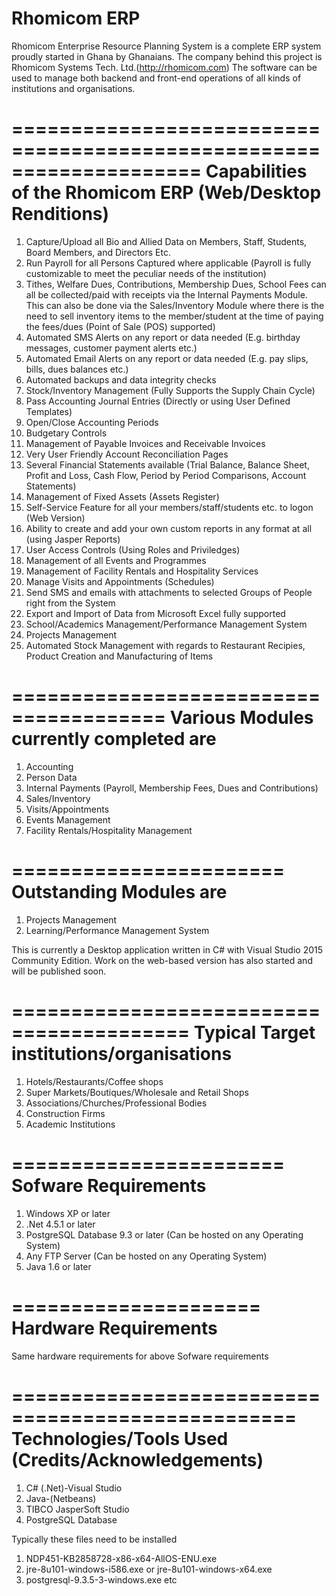 # Rhomicom ERP
Rhomicom Enterprise Resource Planning System is a complete ERP system proudly started in Ghana by Ghanaians.
The company behind this project is Rhomicom Systems Tech. Ltd.(http://rhomicom.com)
The software can be used to manage both backend and front-end operations of all kinds of institutions and organisations.

====================================================================
Capabilities of the Rhomicom ERP (Web/Desktop Renditions)
====================================================================
1. Capture/Upload all Bio and Allied Data on Members, Staff, Students, Board Members, and Directors Etc.													
2. Run Payroll for all Persons Captured where applicable (Payroll is fully customizable to meet the peculiar needs of the institution)
3. Tithes, Welfare Dues, Contributions, Membership Dues, School Fees can all be collected/paid with receipts via the Internal Payments Module. This can also be done via the Sales/Inventory Module where there is the need to sell inventory items to the member/student at the time of paying the fees/dues	(Point of Sale (POS) supported)				
4. Automated SMS Alerts on any report or data needed (E.g. birthday messages, customer payment alerts etc.)												
5. Automated Email Alerts on any report or data needed (E.g. pay slips, bills, dues balances etc.)	
6. Automated backups and data integrity checks							
7. Stock/Inventory Management (Fully Supports the Supply Chain Cycle)					
8. Pass Accounting Journal Entries (Directly or using User Defined Templates)				
9. Open/Close Accounting Periods										
10. Budgetary Controls										
11. Management of Payable Invoices	 and Receivable Invoices					
12. Very User Friendly Account Reconciliation Pages						
13. Several Financial Statements available (Trial Balance, Balance Sheet, Profit and Loss, Cash Flow, Period by Period Comparisons, Account Statements)								
14. Management of Fixed Assets (Assets Register)							
15. Self-Service Feature for all your members/staff/students etc. to logon (Web Version)		
16. Ability to create and add your own custom reports in any format at all (using Jasper Reports)		
17. User Access Controls (Using Roles and Priviledges)						
18. Management of all Events and Programmes								
19. Management of Facility Rentals and Hospitality Services						
20. Manage Visits and Appointments (Schedules)							
21. Send SMS and emails with attachments to selected Groups of People right from the System		
22. Export and Import of Data from Microsoft Excel fully supported					
23. School/Academics Management/Performance Management System					
24. Projects Management
25. Automated Stock Management with regards to Restaurant Recipies, Product Creation and Manufacturing of Items

=======================================
Various Modules currently completed are
=======================================
1. Accounting
2. Person Data
3. Internal Payments (Payroll, Membership Fees, Dues and Contributions)
4. Sales/Inventory
5. Visits/Appointments
6. Events Management
7. Facility Rentals/Hospitality Management

=======================
Outstanding Modules are
=======================
1. Projects Management
2. Learning/Performance Management System

This is currently a Desktop application written in C# with Visual Studio 2015 Community Edition.
Work on the web-based version has also started and will be published soon.

=========================================
Typical Target institutions/organisations
=========================================
1. Hotels/Restaurants/Coffee shops
2. Super Markets/Boutiques/Wholesale and Retail Shops
3. Associations/Churches/Professional Bodies
4. Construction Firms
5. Academic Institutions

=======================
Sofware Requirements
=======================
1. Windows XP or later
2. .Net 4.5.1 or later
3. PostgreSQL Database 9.3 or later (Can be hosted on any Operating System)
4. Any FTP Server (Can be hosted on any Operating System)
5. Java 1.6 or later

=====================
Hardware Requirements
=====================
Same hardware requirements for above Sofware requirements

==================================================
Technologies/Tools Used (Credits/Acknowledgements)
==================================================
1. C# (.Net)-Visual Studio
2. Java-(Netbeans)
3. TIBCO JasperSoft Studio
4. PostgreSQL Database

Typically these files need to be installed 

1. NDP451-KB2858728-x86-x64-AllOS-ENU.exe
2. jre-8u101-windows-i586.exe or jre-8u101-windows-x64.exe
3. postgresql-9.3.5-3-windows.exe  etc
